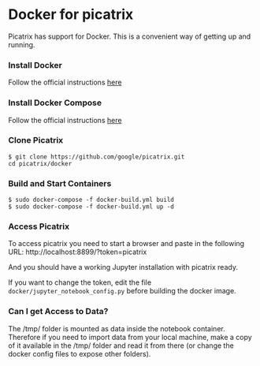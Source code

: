 # Docker for picatrix

Picatrix has support for Docker. This is a convenient way of getting up and running.

### Install Docker
Follow the official instructions [here](https://www.docker.com/community-edition)

### Install Docker Compose
Follow the official instructions [here](https://docs.docker.com/compose/install/)

### Clone Picatrix

```shell
$ git clone https://github.com/google/picatrix.git
cd picatrix/docker
```

### Build and Start Containers

```shell
$ sudo docker-compose -f docker-build.yml build
$ sudo docker-compose -f docker-build.yml up -d
```

### Access Picatrix

To access picatrix you need to start a browser and paste in the following
URL: http://localhost:8899/?token=picatrix

And you should have a working Jupyter installation with picatrix ready.

If you want to change the token, edit the file `docker/jupyter_notebook_config.py`
before building the docker image.

### Can I get Access to Data?

The /tmp/ folder is mounted as data inside the notebook container. Therefore if
you need to import data from your local machine, make a copy of it available in
the /tmp/ folder and read it from there (or change the docker config files to
expose other folders).
